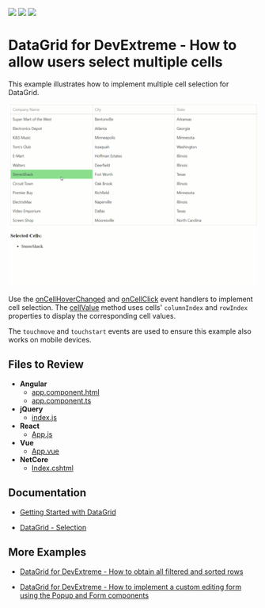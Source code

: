 <!-- default badges list -->
![](https://img.shields.io/endpoint?url=https://codecentral.devexpress.com/api/v1/VersionRange/486527353/21.2.4%2B)
[![](https://img.shields.io/badge/Open_in_DevExpress_Support_Center-FF7200?style=flat-square&logo=DevExpress&logoColor=white)](https://supportcenter.devexpress.com/ticket/details/T1085435)
[![](https://img.shields.io/badge/📖_How_to_use_DevExpress_Examples-e9f6fc?style=flat-square)](https://docs.devexpress.com/GeneralInformation/403183)
<!-- default badges end -->
# DataGrid for DevExtreme - How to allow users select multiple cells

This example illustrates how to implement multiple cell selection for DataGrid.

![Multiple Cell Selection](multiple-cell-selection.gif)

Use the [onCellHoverChanged](https://js.devexpress.com/Documentation/ApiReference/UI_Components/dxDataGrid/Configuration/#onCellHoverChanged) and [onCellClick](https://js.devexpress.com/Documentation/ApiReference/UI_Components/dxDataGrid/Configuration/#onCellClick) event handlers to implement cell selection. The [cellValue](https://js.devexpress.com/Documentation/ApiReference/UI_Components/dxDataGrid/Methods/#cellValuerowIndex_visibleColumnIndex_value) method uses cells' `columnIndex` and `rowIndex` properties to display the corresponding cell values.

The `touchmove` and `touchstart` events are used to ensure this example also works on mobile devices.

## Files to Review

- **Angular**
    - [app.component.html](Angular/src/app/app.component.html)
    - [app.component.ts](Angular/src/app/app.component.ts)
- **jQuery**
    - [index.js](jQuery/index.js)
- **React**
    - [App.js](React/src/App.js)
- **Vue**
    - [App.vue](Vue/src/App.vue)
- **NetCore**
    - [Index.cshtml](ASP/ASPMultipleSelection/Views/Home/Index.cshtml)

## Documentation

- [Getting Started with DataGrid](https://js.devexpress.com/Documentation/Guide/UI_Components/DataGrid/Getting_Started_with_DataGrid/)

- [DataGrid - Selection](https://js.devexpress.com/Documentation/Guide/UI_Components/DataGrid/Selection/)

## More Examples

- [DataGrid for DevExtreme - How to obtain all filtered and sorted rows](https://github.com/DevExpress-Examples/devextreme-datagrid-get-all-filtered-data)

- [DataGrid for DevExtreme - How to implement a custom editing form using the Popup and Form components](https://github.com/DevExpress-Examples/devextreme-datagrid-custom-editing-form)